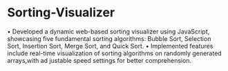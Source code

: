 # Sorting-Visualizer
 • Developed a dynamic web-based sorting visualizer using JavaScript, showcasing five fundamental sorting algorithms: Bubble Sort, Selection Sort, Insertion Sort, Merge Sort, and Quick Sort.
 • Implemented features include real-time visualization of sorting algorithms on randomly generated arrays,with ad
justable speed settings for better comprehension.
